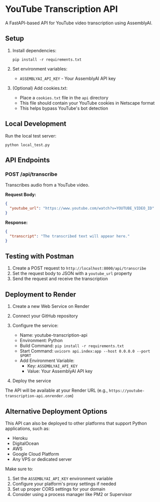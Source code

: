 # YouTube Transcription API

A FastAPI-based API for YouTube video transcription using AssemblyAI.

## Setup

1. Install dependencies:
   ```
   pip install -r requirements.txt
   ```

2. Set environment variables:
   - `ASSEMBLYAI_API_KEY` - Your AssemblyAI API key

3. (Optional) Add cookies.txt:
   - Place a `cookies.txt` file in the `api` directory
   - This file should contain your YouTube cookies in Netscape format
   - This helps bypass YouTube's bot detection

## Local Development

Run the local test server:
```
python local_test.py
```

## API Endpoints

### POST /api/transcribe
Transcribes audio from a YouTube video.

**Request Body:**
```json
{
  "youtube_url": "https://www.youtube.com/watch?v=YOUTUBE_VIDEO_ID"
}
```

**Response:**
```json
{
  "transcript": "The transcribed text will appear here."
}
```

## Testing with Postman

1. Create a POST request to `http://localhost:8000/api/transcribe`
2. Set the request body to JSON with a `youtube_url` property
3. Send the request and receive the transcription

## Deployment to Render

1. Create a new Web Service on Render
2. Connect your GitHub repository
3. Configure the service:
   - Name: youtube-transcription-api
   - Environment: Python
   - Build Command: `pip install -r requirements.txt`
   - Start Command: `uvicorn api.index:app --host 0.0.0.0 --port $PORT`
   - Add Environment Variable:
     - Key: `ASSEMBLYAI_API_KEY`
     - Value: Your AssemblyAI API key

4. Deploy the service

The API will be available at your Render URL (e.g., `https://youtube-transcription-api.onrender.com`)

## Alternative Deployment Options

This API can also be deployed to other platforms that support Python applications, such as:
- Heroku
- DigitalOcean
- AWS
- Google Cloud Platform
- Any VPS or dedicated server

Make sure to:
1. Set the `ASSEMBLYAI_API_KEY` environment variable
2. Configure your platform's proxy settings if needed
3. Set up proper CORS settings for your domain
4. Consider using a process manager like PM2 or Supervisor 